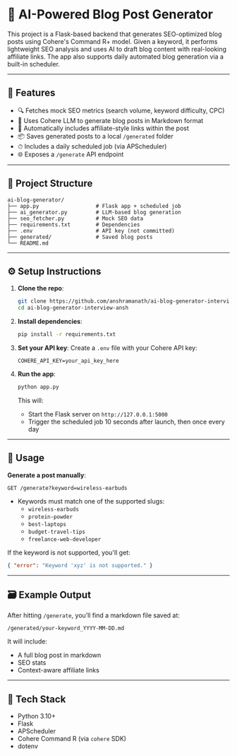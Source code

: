 # 📝 AI-Powered Blog Post Generator

This project is a Flask-based backend that generates SEO-optimized blog posts using Cohere's Command R+ model. Given a keyword, it performs lightweight SEO analysis and uses AI to draft blog content with real-looking affiliate links. The app also supports daily automated blog generation via a built-in scheduler.

---

## 🚀 Features

- 🔍 Fetches mock SEO metrics (search volume, keyword difficulty, CPC)
- 🧠 Uses Cohere LLM to generate blog posts in Markdown format
- 🔗 Automatically includes affiliate-style links within the post
- 📦 Saves generated posts to a local `/generated` folder
- ⏱ Includes a daily scheduled job (via APScheduler)
- 🌐 Exposes a `/generate` API endpoint

---

## 📁 Project Structure

```
ai-blog-generator/
├── app.py                  # Flask app + scheduled job
├── ai_generator.py         # LLM-based blog generation
├── seo_fetcher.py          # Mock SEO data
├── requirements.txt        # Dependencies
├── .env                    # API key (not committed)
├── generated/              # Saved blog posts
└── README.md
```

---

## ⚙️ Setup Instructions

1. **Clone the repo**:
   ```bash
   git clone https://github.com/anshramanath/ai-blog-generator-interview-ansh.git
   cd ai-blog-generator-interview-ansh
   ```

2. **Install dependencies**:
   ```bash
   pip install -r requirements.txt
   ```

3. **Set your API key**:
   Create a `.env` file with your Cohere API key:
   ```
   COHERE_API_KEY=your_api_key_here
   ```

4. **Run the app**:
   ```bash
   python app.py
   ```

   This will:
   - Start the Flask server on `http://127.0.0.1:5000`
   - Trigger the scheduled job 10 seconds after launch, then once every day

---

## 🔗 Usage

**Generate a post manually**:
```http
GET /generate?keyword=wireless-earbuds
```

- Keywords must match one of the supported slugs:
  - `wireless-earbuds`
  - `protein-powder`
  - `best-laptops`
  - `budget-travel-tips`
  - `freelance-web-developer`

If the keyword is not supported, you'll get:
```json
{ "error": "Keyword 'xyz' is not supported." }
```

---

## 🗃 Example Output

After hitting `/generate`, you’ll find a markdown file saved at:
```
/generated/your-keyword_YYYY-MM-DD.md
```

It will include:
- A full blog post in markdown
- SEO stats
- Context-aware affiliate links

---

## 🧠 Tech Stack

- Python 3.10+
- Flask
- APScheduler
- Cohere Command R (via `cohere` SDK)
- dotenv
